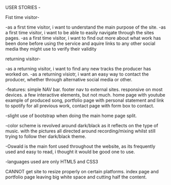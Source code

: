 

 USER STORIES -

 Fist time visitor-

 -as a first time visitor, i want to understand the main purpose of the site.
 -as a first time visitor, i want to be able to easily navigate through the sites pages.
 -as a first time visitor, i want to find out more about what work has been done before using the service 
 and aquire links to any other social media they might use to verify their validity

 returning visitor- 

 -as a returning visitor, i want to find any new tracks the producer has worked on.
 -as a returning visiotr, i want an easy way to contact the producer, whether through alternative social media or other.

 

-features: simple NAV bar. footer nav to external sites. responsive on most devices. a few interactive elements, but not much. 
home page with youtube example of produced song, portfolio page with personal statement and link to spotify for all previous work, contact page with form box to contact.

-slight use of bootstrap when doing the main home page split.

-color scheme is revolved around dark/black as it reflects on the type of music. with the pictures all directed around recording/mixing whilst still trying to follow ther dark/black theme.

-Oswald is the main font used throughout the website, as its frequently used and easy to read, i thought it would be good one to use.

-languages used are only HTML5 and CSS3


CANNOT get site to resize properly on certain platforms. index page and portfolio page leaving big white space and cutting half the content. 


